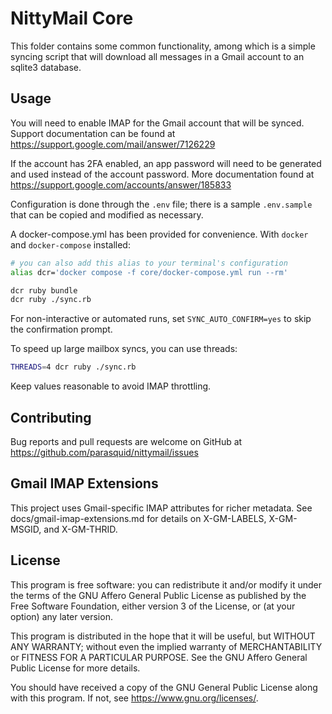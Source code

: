 # NittyMail Core

This folder contains some common functionality, among which is a simple syncing script that will download all messages in a Gmail account to an sqlite3 database.

## Usage

You will need to enable IMAP for the Gmail account that will be synced. Support documentation can be found at <https://support.google.com/mail/answer/7126229>

If the account has 2FA enabled, an app password will need to be generated and used instead of the account password. More documentation found at <https://support.google.com/accounts/answer/185833>

Configuration is done through the `.env` file; there is a sample `.env.sample` that can be copied and modified as necessary.

A docker-compose.yml has been provided for convenience. With `docker ` and `docker-compose` installed:

``` bash
# you can also add this alias to your terminal's configuration
alias dcr='docker compose -f core/docker-compose.yml run --rm'

dcr ruby bundle
dcr ruby ./sync.rb
```

For non-interactive or automated runs, set `SYNC_AUTO_CONFIRM=yes` to skip the confirmation prompt.

To speed up large mailbox syncs, you can use threads:

```bash
THREADS=4 dcr ruby ./sync.rb
```
Keep values reasonable to avoid IMAP throttling.

## Contributing

Bug reports and pull requests are welcome on GitHub at <https://github.com/parasquid/nittymail/issues>

## Gmail IMAP Extensions

This project uses Gmail-specific IMAP attributes for richer metadata. See docs/gmail-imap-extensions.md for details on X-GM-LABELS, X-GM-MSGID, and X-GM-THRID.

## License

This program is free software: you can redistribute it and/or modify
it under the terms of the GNU Affero General Public License as published by
the Free Software Foundation, either version 3 of the License, or
(at your option) any later version.

This program is distributed in the hope that it will be useful,
but WITHOUT ANY WARRANTY; without even the implied warranty of
MERCHANTABILITY or FITNESS FOR A PARTICULAR PURPOSE.  See the
GNU Affero General Public License for more details.

You should have received a copy of the GNU General Public License
along with this program.  If not, see <https://www.gnu.org/licenses/>.
